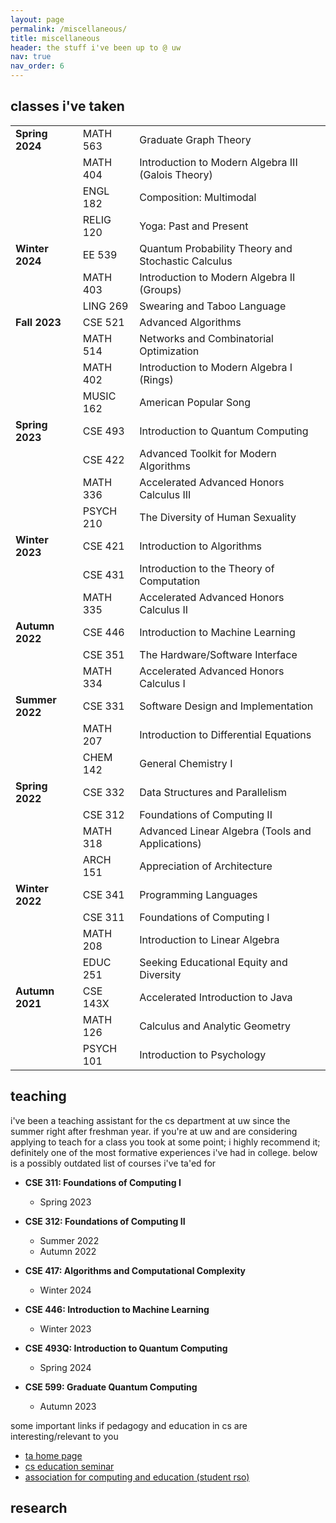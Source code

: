 ```yaml
---
layout: page
permalink: /miscellaneous/
title: miscellaneous
header: the stuff i've been up to @ uw
nav: true
nav_order: 6
---
```


## classes i've taken

<table>
  <tr>
    <td><strong>Spring 2024</strong></td>
    <td>MATH 563</td>
    <td>Graduate Graph Theory</td>
  </tr>
  <tr>
    <td></td>
    <td>MATH 404</td>
    <td>Introduction to Modern Algebra III (Galois Theory)</td>
  </tr>
  <tr>
    <td></td>
    <td>ENGL 182</td>
    <td>Composition: Multimodal</td>
  </tr>
  <tr>
    <td></td>
    <td>RELIG 120</td>
    <td>Yoga: Past and Present</td>
  </tr>
  <tr>
    <td><strong>Winter 2024</strong></td>
    <td>EE 539</td>
    <td>Quantum Probability Theory and Stochastic Calculus</td>
  </tr>
  <tr>
    <td></td>
    <td>MATH 403</td>
    <td>Introduction to Modern Algebra II (Groups)</td>
  </tr>
  <tr>
    <td></td>
    <td>LING 269</td>
    <td>Swearing and Taboo Language</td>
  </tr>
  <tr>
    <td><strong>Fall 2023</strong></td>
    <td>CSE 521</td>
    <td>Advanced Algorithms</td>
  </tr>
  <tr>
    <td></td>
    <td>MATH 514</td>
    <td>Networks and Combinatorial Optimization</td>
  </tr>
  <tr>
    <td></td>
    <td>MATH 402</td>
    <td>Introduction to Modern Algebra I (Rings)</td>
  </tr>
  <tr>
    <td></td>
    <td>MUSIC 162</td>
    <td>American Popular Song</td>
  </tr>
  <tr>
    <td><strong>Spring 2023</strong></td>
    <td>CSE 493</td>
    <td>Introduction to Quantum Computing</td>
  </tr>
  <tr>
    <td></td>
    <td>CSE 422</td>
    <td>Advanced Toolkit for Modern Algorithms</td>
  </tr>
  <tr>
    <td></td>
    <td>MATH 336</td>
    <td>Accelerated Advanced Honors Calculus III</td>
  </tr>
  <tr>
    <td></td>
    <td>PSYCH 210</td>
    <td>The Diversity of Human Sexuality</td>
  </tr>
  <tr>
    <td><strong>Winter 2023</strong></td>
    <td>CSE 421</td>
    <td>Introduction to Algorithms</td>
  </tr>
  <tr>
    <td></td>
    <td>CSE 431</td>
    <td>Introduction to the Theory of Computation</td>
  </tr>
  <tr>
    <td></td>
    <td>MATH 335</td>
    <td>Accelerated Advanced Honors Calculus II</td>
  </tr>
  <tr>
    <td><strong>Autumn 2022</strong></td>
    <td>CSE 446</td>
    <td>Introduction to Machine Learning</td>
  </tr>
  <tr>
    <td></td>
    <td>CSE 351</td>
    <td>The Hardware/Software Interface</td>
  </tr>
  <tr>
    <td></td>
    <td>MATH 334</td>
    <td>Accelerated Advanced Honors Calculus I</td>
  </tr>
  <tr>
    <td><strong>Summer 2022</strong></td>
    <td>CSE 331</td>
    <td>Software Design and Implementation</td>
  </tr>
  <tr>
    <td></td>
    <td>MATH 207</td>
    <td>Introduction to Differential Equations</td>
  </tr>
  <tr>
    <td></td>
    <td>CHEM 142</td>
    <td>General Chemistry I</td>
  </tr>
  <tr>
    <td><strong>Spring 2022</strong></td>
    <td>CSE 332</td>
    <td>Data Structures and Parallelism</td>
  </tr>
  <tr>
    <td></td>
    <td>CSE 312</td>
    <td>Foundations of Computing II</td>
  </tr>
  <tr>
    <td></td>
    <td>MATH 318</td>
    <td>Advanced Linear Algebra (Tools and Applications)</td>
  </tr>
  <tr>
    <td></td>
    <td>ARCH 151</td>
    <td>Appreciation of Architecture</td>
  </tr>
  <tr>
    <td><strong>Winter 2022</strong></td>
    <td>CSE 341</td>
    <td>Programming Languages</td>
  </tr>
  <tr>
    <td></td>
    <td>CSE 311</td>
    <td>Foundations of Computing I</td>
  </tr>
  <tr>
    <td></td>
    <td>MATH 208</td>
    <td>Introduction to Linear Algebra</td>
  </tr>
  <tr>
    <td></td>
    <td>EDUC 251</td>
    <td>Seeking Educational Equity and Diversity</td>
  </tr>
  <tr>
    <td><strong>Autumn 2021</strong></td>
    <td>CSE 143X</td>
    <td>Accelerated Introduction to Java</td>
  </tr>
  <tr>
    <td></td>
    <td>MATH 126</td>
    <td>Calculus and Analytic Geometry</td>
  </tr>
  <tr>
    <td></td>
    <td>PSYCH 101</td>
    <td>Introduction to Psychology</td>
  </tr>
</table>


## teaching

i've been a teaching assistant for the cs department at uw since the summer right after freshman year. if you're at uw and are considering applying to teach for a class you took at some point; i highly recommend it; definitely one of the most formative experiences i've had in college. below is a possibly outdated list of courses i've ta'ed for

- **CSE 311: Foundations of Computing I**
  - Spring 2023

- **CSE 312: Foundations of Computing II**
  - Summer 2022
  - Autumn 2022

- **CSE 417: Algorithms and Computational Complexity**
  - Winter 2024

- **CSE 446: Introduction to Machine Learning**
  - Winter 2023

- **CSE 493Q: Introduction to Quantum Computing**
  - Spring 2024

- **CSE 599: Graduate Quantum Computing**
  - Autumn 2023

some important links if pedagogy and education in cs are interesting/relevant to you

- [ta home page](https://www.cs.washington.edu/students/ta/ugrad/how_to_apply)
- [cs education seminar](https://courses.cs.washington.edu/courses/cse590e/)
- [association for computing and education (student rso)](https://uwace.vercel.app/)

## research
